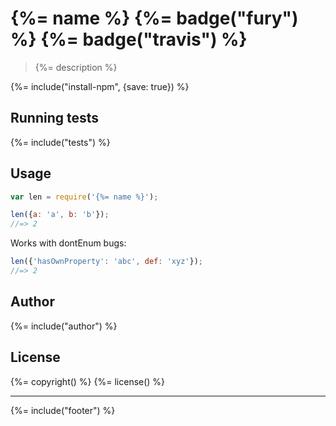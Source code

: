 # {%= name %} {%= badge("fury") %} {%= badge("travis") %}

> {%= description %}

{%= include("install-npm", {save: true}) %}

## Running tests
{%= include("tests") %}

## Usage

```js
var len = require('{%= name %}');

len({a: 'a', b: 'b'});
//=> 2
```

Works with dontEnum bugs:

```js
len({'hasOwnProperty': 'abc', def: 'xyz'});
//=> 2
```

## Author
{%= include("author") %}

## License
{%= copyright() %}
{%= license() %}

***

{%= include("footer") %}